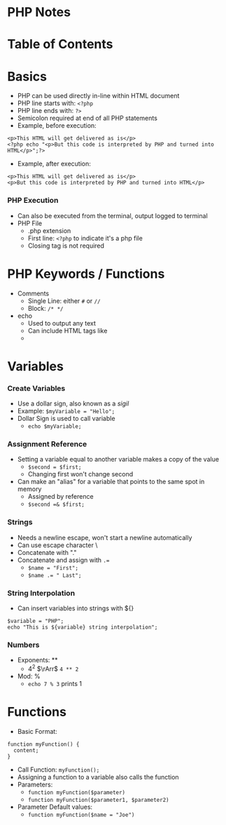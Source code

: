 # PHP Notes

# Table of Contents

# Basics

- PHP can be used directly in-line within HTML document
- PHP line starts with: `<?php`
- PHP line ends with: `?>`
- Semicolon required at end of all PHP statements
- Example, before execution:
```
<p>This HTML will get delivered as is</p>
<?php echo "<p>But this code is interpreted by PHP and turned into HTML</p>";?>
```
- Example, after execution:
```
<p>This HTML will get delivered as is</p>
<p>But this code is interpreted by PHP and turned into HTML</p>
```

### PHP Execution

- Can also be executed from the terminal, output logged to terminal
- PHP File
  - .php extension
  - First line: `<?php` to indicate it's a php file
  - Closing tag is not required

# PHP Keywords / Functions

- Comments
  - Single Line: either `#` or `//`
  - Block: `/* */`
- echo
  - Used to output any text
  - Can include HTML tags like <li>

# Variables

### Create Variables

- Use a dollar sign, also known as a *sigil*
- Example: `$myVariable = "Hello";`
- Dollar Sign is used to call variable
  - `echo $myVariable;`

### Assignment Reference

- Setting a variable equal to another variable makes a copy of the value
  - `$second = $first;`
  - Changing first won't change second
- Can make an "alias" for a variable that points to the same spot in memory
  - Assigned by reference
  - `$second =& $first;`

### Strings

- Needs a newline escape, won't start a newline automatically
- Can use escape character \
- Concatenate with "."
- Concatenate and assign with `.=`
  - `$name = "First";`
  - `$name .= " Last";`

### String Interpolation

- Can insert variables into strings with ${}
```
$variable = "PHP";
echo "This is ${variable} string interpolation";
```

### Numbers

- Exponents: **
  - $4^{2}$ $\rArr$  `4 ** 2`
- Mod: %
  - `echo 7 % 3` prints 1
  
# Functions
  
- Basic Format:
```
function myFunction() {
  content; 
}
```
- Call Function: `myFunction();`
- Assigning a function to a variable also calls the function
- Parameters:
  - `function myFunction($parameter)`
  - `function myFunction($parameter1, $parameter2)`
- Parameter Default values:
  - `function myFunction($name = "Joe")`



